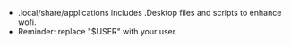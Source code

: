 - .local/share/applications includes .Desktop files and scripts to enhance wofi. 
- Reminder: replace "$USER" with your user.
